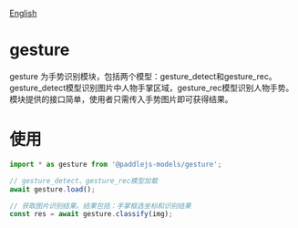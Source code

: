 [English](./README.md)

# gesture

gesture 为手势识别模块，包括两个模型：gesture_detect和gesture_rec。gesture_detect模型识别图片中人物手掌区域，gesture_rec模型识别人物手势。模块提供的接口简单，使用者只需传入手势图片即可获得结果。

# 使用

```js
import * as gesture from '@paddlejs-models/gesture';

// gesture_detect、gesture_rec模型加载
await gesture.load();

// 获取图片识别结果。结果包括：手掌框选坐标和识别结果
const res = await gesture.classify(img);

```

